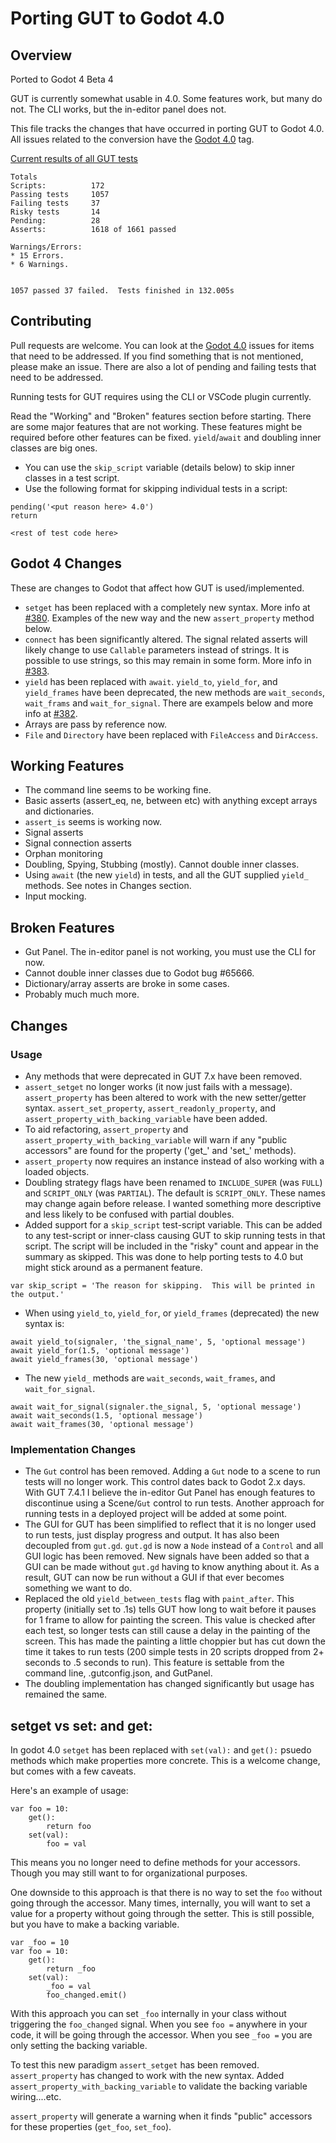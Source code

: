 # Porting GUT to Godot 4.0



## Overview
Ported to Godot 4 Beta 4

GUT is currently somewhat usable in 4.0.  Some features work, but many do not.  The CLI works, but the in-editor panel does not.

This file tracks the changes that have occurred in porting GUT to Godot 4.0.  All issues related to the conversion have the [Godot 4.0](https://github.com/bitwes/Gut/issues?q=is%3Aissue+is%3Aopen+label%3A%22Godot+4.0%22) tag.

<ins>Current results of all GUT tests</ins>
```
Totals
Scripts:          172
Passing tests     1057
Failing tests     37
Risky tests       14
Pending:          28
Asserts:          1618 of 1661 passed

Warnings/Errors:
* 15 Errors.
* 6 Warnings.


1057 passed 37 failed.  Tests finished in 132.005s
```



## Contributing
Pull requests are welcome.  You can look at the [Godot 4.0](https://github.com/bitwes/Gut/issues?q=is%3Aissue+is%3Aopen+label%3A%22Godot+4.0%22) issues for items that need to be addressed.  If you find something that is not mentioned, please make an issue.  There are also a lot of pending and failing tests that need to be addressed.

Running tests for GUT requires using the CLI or VSCode plugin currently.

Read the "Working" and "Broken" features section before starting.  There are some major features that are not working.  These features might be required before other features can be fixed.  `yield`/`await` and doubling inner classes are big ones.

* You can use the `skip_script` variable (details below) to skip inner classes in a test script.
* Use the following format for skipping individual tests in a script:
```gdscript
pending('<put reason here> 4.0')
return

<rest of test code here>
```



## Godot 4 Changes
These are changes to Godot that affect how GUT is used/implemented.

* `setget` has been replaced with a completely new syntax.  More info at [#380](/../../issues/380).  Examples of the new way and the new `assert_property` method below.
* `connect` has been significantly altered.  The signal related asserts will likely change to use `Callable` parameters instead of strings.  It is possible to use strings, so this may remain in some form.  More info in [#383](/../../issues/383).
* `yield` has been replaced with `await`.  `yield_to`, `yield_for`, and `yield_frames` have been deprecated, the new methods are `wait_seconds`, `wait_frams` and `wait_for_signal`.  There are exampels below and more info at [#382](/../../issues/382).
* Arrays are pass by reference now.
* `File` and `Directory` have been replaced with `FileAccess` and `DirAccess`.

## Working Features
* The command line seems to be working fine.
* Basic asserts (assert_eq, ne, between etc) with anything except arrays and dictionaries.
* `assert_is` seems is working now.
* Signal asserts
* Signal connection asserts
* Orphan monitoring
* Doubling, Spying, Stubbing (mostly).  Cannot double inner classes.
* Using `await` (the new `yield`) in tests, and all the GUT supplied `yield_` methods.  See notes in Changes section.
* Input mocking.

## Broken Features
* Gut Panel.  The in-editor panel is not working, you must use the CLI for now.
* Cannot double inner classes due to Godot bug #65666.
* Dictionary/array asserts are broke in some cases.
* Probably much much more.



## Changes
### Usage
* Any methods that were deprecated in GUT 7.x have been removed.
* `assert_setget` no longer works (it now just fails with a message).  `assert_property` has been altered to work with the new setter/getter syntax.  `assert_set_property`, `assert_readonly_property`, and `assert_property_with_backing_variable` have been added.
* To aid refactoring, `assert_property` and `assert_property_with_backing_variable` will warn if any "public accessors" are found for the property ('get_' and 'set_' methods).
* `assert_property` now requires an instance instead of also working with a loaded objects.
* Doubling strategy flags have been renamed to `INCLUDE_SUPER` (was `FULL`) and `SCRIPT_ONLY` (was `PARTIAL`).  The default is `SCRIPT_ONLY`.  These names may change again before release.  I wanted something more descriptive and less likely to be confused with partial doubles.
* Added support for a `skip_script` test-script variable.  This can be added to any test-script or inner-class causing GUT to skip running tests in that script.  The script will be included in the "risky" count and appear in the summary as skipped.  This was done to help porting tests to 4.0 but might stick around as a permanent feature.
```
var skip_script = 'The reason for skipping.  This will be printed in the output.'
```
* When using `yield_to`, `yield_for`, or `yield_frames` (deprecated) the new syntax is:
```
await yield_to(signaler, 'the_signal_name', 5, 'optional message')
await yield_for(1.5, 'optional message')
await yield_frames(30, 'optional message')
```
* The new `yield_` methods are `wait_seconds`, `wait_frames`, and `wait_for_signal`.
```
await wait_for_signal(signaler.the_signal, 5, 'optional message')
await wait_seconds(1.5, 'optional message')
await wait_frames(30, 'optional message')
```


### Implementation Changes
* The `Gut` control has been removed.  Adding a `Gut` node to a scene to run tests will no longer work.  This control dates back to Godot 2.x days.  With GUT 7.4.1 I believe the in-editor Gut Panel has enough features to discontinue using a Scene/`Gut` control to run tests.  Another approach for running tests in a deployed project will be added at some point.
* The GUI for GUT has been simplified to reflect that it is no longer used to run tests, just display progress and output.  It has also been decoupled from `gut.gd`.  `gut.gd` is now a `Node` instead of a `Control` and all GUI logic has been removed.  New signals have been added so that a GUI can be made without `gut.gd` having to know anything about it.  As a result, GUT can now be run without a GUI if that ever becomes something we want to do.
* Replaced the old `yield_between_tests` flag with `paint_after`.  This property (initially set to .1s) tells GUT how long to wait before it pauses for 1 frame to allow for painting the screen.  This value is checked after each test, so longer tests can still cause a delay in the painting of the screen.  This has made the painting a little choppier but has cut down the time it takes to run tests (200 simple tests in 20 scripts dropped from 2+ seconds to .5 seconds to run).  This feature is settable from the command line, .gutconfig.json, and GutPanel.
* The doubling implementation has changed significantly but usage has remained the same.



## setget vs set: and get:
In godot 4.0 `setget` has been replaced with `set(val):` and `get():` psuedo methods which make properties more concrete.  This is a welcome change, but comes with a few caveats.

Here's an example of usage:
```
var foo = 10:
    get():
        return foo
    set(val):
        foo = val
```
This means you no longer need to define methods for your accessors.  Though you may still want to for organizational purposes.

One downside to this approach is that there is no way to set the `foo` without going through the accessor.  Many times, internally, you will want to set a value for a property without going through the setter.  This is still possible, but you have to make a backing variable.
```
var _foo = 10
var foo = 10:
    get():
        return _foo
    set(val):
        _foo = val
        foo_changed.emit()
```
With this approach you can set `_foo` internally in your class without triggering the `foo_changed` signal.  When you see `foo =` anywhere in your code, it will be going through the accessor.  When you see `_foo =` you are only setting the backing variable.

To test this new paradigm `assert_setget` has been removed.  `assert_property` has changed to work with the new syntax.  Added `assert_property_with_backing_variable` to validate the backing variable wiring....etc.

`assert_property` will generate a warning when it finds "public" accessors for these properties (`get_foo`, `set_foo`).
